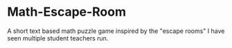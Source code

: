 # Math-Escape-Room
A short text based math puzzle game inspired by the "escape rooms" I have seen multiple student teachers run.
